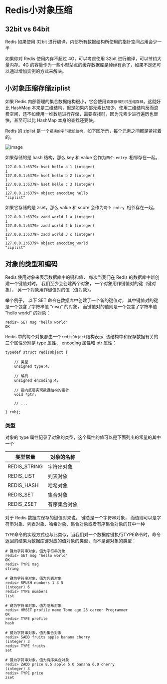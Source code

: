 # Redis小对象压缩

## 32bit vs 64bit
Redis 如果使用 32bit 进行编译，内部所有数据结构所使用的指针空间占用会少一半

如果你对 Redis 使用内存不超过 4G，可以考虑使用 32bit 进行编译，可以节约大量内存。4G 的容量作为一些小型站点的缓存数据库是绰绰有余了，如果不足还可以通过增加实例的方式来解决。

## 小对象压缩存储ziplist
如果 Redis 内部管理的集合数据结构很小，它会使用`紧凑存储形式压缩存储`。这就好比 HashMap 本来是二维结构，但是如果内部元素比较少，使用二维结构反而浪费空间，还不如使用一维数组进行存储，需要查找时，因为元素少进行遍历也很快，甚至可以比 HashMap 本身的查找还要快。

Redis 的 ziplist 是一个`紧凑的字节数组结构`，如下图所示，每个元素之间都是紧挨着的。

![image](https://user-images.githubusercontent.com/34932312/70512514-d4dda400-1b6a-11ea-8d65-05c374a63441.png)

如果存储的是 hash 结构，那么 key 和 value 会作为`两个 entry `相邻存在一起。
```
127.0.0.1:6379> hset hello a 1 (integer) 
1
127.0.0.1:6379> hset hello b 2 (integer) 
1
127.0.0.1:6379> hset hello c 3 (integer) 
1
127.0.0.1:6379> object encoding hello 
"ziplist"
```

如果它存储的是 zset，那么 value 和 score 会作为`两个 entry `相邻存在一起。
```
127.0.0.1:6379> zadd world 1 a (integer) 
1
127.0.0.1:6379> zadd world 2 b (integer) 
1
127.0.0.1:6379> zadd world 3 c (integer) 
1
127.0.0.1:6379> object encoding world 
"ziplist"
```

## 对象的类型和编码
Redis 使用对象来表示数据库中的键和值， 每次当我们在 Redis 的数据库中新创建一个键值对时， 我们至少会创建两个对象， 一个对象用作键值对的键（键对象）， 另一个对象用作键值对的值（值对象）。

举个例子， 以下 SET 命令在数据库中创建了一个新的键值对， 其中键值对的键是一个包含了字符串值 "msg" 的对象， 而键值对的值则是一个包含了字符串值 "hello world" 的对象：
```
redis> SET msg "hello world"
OK
```
Redis 中的每个对象都由一个`redisObject`结构表示, 该结构中和保存数据有关的三个属性分别是 type 属性、 encoding 属性和 ptr 属性：
```
typedef struct redisObject {

    // 类型
    unsigned type:4;

    // 编码
    unsigned encoding:4;

    // 指向底层实现数据结构的指针
    void *ptr;

    // ...

} robj;
```

### 类型
对象的 type 属性记录了对象的类型，这个属性的值可以是下面列出的常量的其中一个

|  类型常量   | 对象的名称  |
|  ----  | ----  |
| REDIS_STRING  | 字符串对象 |
| REDIS_LIST  | 列表对象 |
| REDIS_HASH  | 哈希对象 |
| REDIS_SET  | 集合对象 |
| REDIS_ZSET  | 有序集合对象 |

对于 Redis 数据库保存的键值对来说， 键总是一个字符串对象， 而值则可以是字符串对象、列表对象、哈希对象、集合对象或者有序集合对象的其中一种

`TYPE`命令的实现方式也与此类似，当我们对一个数据库键执行TYPE命令时，命令返回的结果为数据库键对应的值对象的类型，而不是键对象的类型：
```
# 键为字符串对象，值为字符串对象
redis> SET msg "hello world"
OK
redis> TYPE msg
string

# 键为字符串对象，值为列表对象
redis> RPUSH numbers 1 3 5
(integer) 6
redis> TYPE numbers
list

# 键为字符串对象，值为哈希对象
redis> HMSET profile name Tome age 25 career Programmer
OK
redis> TYPE profile
hash

# 键为字符串对象，值为集合对象
redis> SADD fruits apple banana cherry
(integer) 3
redis> TYPE fruits
set

# 键为字符串对象，值为有序集合对象
redis> ZADD price 8.5 apple 5.0 banana 6.0 cherry
(integer) 3
redis> TYPE price
zset
```


